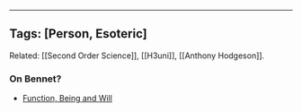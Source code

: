 
---
Tags: [Person, Esoteric]
---
Related: [[Second Order Science]], [[H3uni]], [[Anthony Hodgeson]].


### On Bennet?
- [Function, Being and Will](http://duversity.us-east-2.elasticbeanstalk.com/dufiles/crier/02/PDF/02_AGEB_Function_Being_Will_May_2018.pdf)
